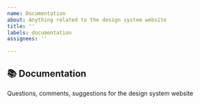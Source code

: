 ```yaml
---
name: Documentation
about: Anything related to the design system website
title: ''
labels: documentation
assignees: ''

---
```


## 📚 Documentation

Questions, comments, suggestions for the design system website
